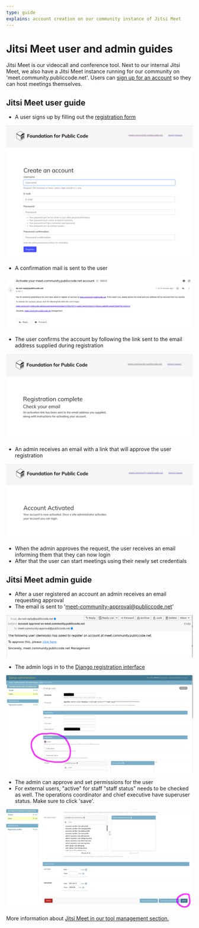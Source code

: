 ```yaml
---
type: guide
explains: account creation on our community instance of Jitsi Meet
---
```


# Jitsi Meet user and admin guides

Jitsi Meet is our videocall and conference tool. Next to our internal Jitsi Meet, we also have a Jitsi Meet instance running for our community on 'meet.community.publiccode.net'. Users can [sign up for an account](https://meet.community.publiccode.net/accountmanager/register/) so they can host meetings themselves.

## Jitsi Meet user guide

* A user signs up by filling out the [registration form](https://meet.community.publiccode.net/accountmanager/register/)

![User registration](/activities/tool-management/jitsi_user_sign_up.png)

* A confirmation mail is sent to the user

![User confirmation](/activities/tool-management/jitsi_user_activation_mail.png)

* The user confirms the account by following the link sent to the email address supplied during registration

![User confirmation](/activities/tool-management/jitsi_user_registration_complete.png)

* An admin receives an email with a link that will approve the user registration

![User confirmation](/activities/tool-management/jitsi_user_account_activated.png)

* When the admin approves the request, the user receives an email informing them that they can now login
* After that the user can start meetings using their newly set credentials

## Jitsi Meet admin guide

* After a user registered an account an admin receives an email requesting approval
* The email is sent to 'meet-community-approval@publiccode.net'

![Admin email](/activities/tool-management/jitsi_admin_approval_request.png)

* The admin logs in to the [Django registration interface](https://meet.community.publiccode.net/accountmanager/admin)

![Admin Django](/activities/tool-management/jitsi_admin_django_approve_user_final1.png)

* The admin can approve and set permissions for the user
* For external users, "active" for staff "staff status" needs to be checked as well. The operations coordinator and chief executive have superuser status. Make sure to click 'save'.

![Admin Django](/activities/tool-management/jitsi_admin_django_save_user_after_approval_final.png)

More information about [Jitsi Meet in our tool management section.](https://about.publiccode.net/activities/tool-management/jitsi-meet.html)
